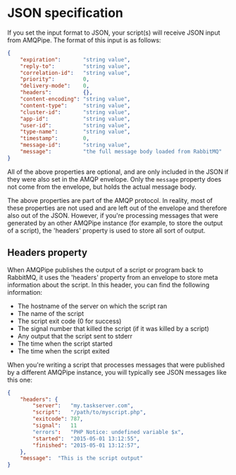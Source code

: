 # JSON specification

If you set the input format to JSON, your script(s) will receive 
JSON input from AMQPipe. The format of this input is as follows:

````json
{
    "expiration":       "string value",
    "reply-to":         "string value",
    "correlation-id":   "string value",
    "priority":         0,
    "delivery-mode":    0,
    "headers":          {},
    "content-encoding": "string value",
    "content-type":     "string value",
    "cluster-id":       "string value",
    "app-id":           "string value",
    "user-id":          "string value",
    "type-name":        "string value",
    "timestamp":        0,
    "message-id":       "string value",
    "message":          "the full message body loaded from RabbitMQ"
}
````

All of the above properties are optional, and are only included in the
JSON if they were also set in the AMQP envelope. Only the `message` 
property does not come from the envelope, but holds the actual message
body.

The above properties are part of the AMQP protocol. In reality, most
of these properties are not used and are left out of the envelope and
therefore also out of the JSON. However, if you're processing messages 
that were generated by an other AMQPipe instance (for example, to store
the output of a script), the 'headers' property is used to store
all sort of output.

## Headers property

When AMQPipe publishes the output of a script or program back to
RabbitMQ, it uses the 'headers' property from an envelope to store
meta information about the script. In this header, you can find
the following information:

* The hostname of the server on which the script ran
* The name of the script
* The script exit code (0 for success)
* The signal number that killed the script (if it was killed by a script)
* Any output that the script sent to stderr
* The time when the script started
* The time when the script exited

When you're writing a script that processes messages that were published
by a different AMQPipe instance, you will typically see JSON messages
like this one:

````json
{
    "headers": {
        "server":   "my.taskserver.com",
        "script":   "/path/to/myscript.php",
        "exitcode": 787,
        "signal":   11
        "errors":   "PHP Notice: undefined variable $x",
        "started":  "2015-05-01 13:12:55",
        "finished": "2015-05-01 13:12:57",
    },
    "message":  "This is the script output"
}
````

